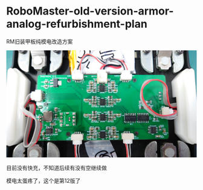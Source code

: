 # RoboMaster-old-version-armor-analog-refurbishment-plan
RM旧装甲板纯模电改造方案

![ArmorPCB](Photo\ArmorPCB.JPG)

目前没有快充，不知道后续有没有空继续做

模电太蛋疼了，这个是第12版了
